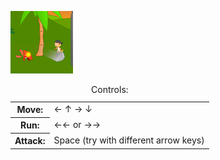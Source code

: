 [![Screenshot](thumbnail.png)](http://hurrymaplelad.com/pirates/)

<table class="controls">
  <caption>Controls:</caption>
  <tr><th>Move:</th><td>&larr; &uarr; &rarr; &darr;</td></tr>
  <tr><th>Run:</th><td>&larr;&larr; or &rarr;&rarr;</td></tr>
  <tr><th>Attack:</th><td> Space (try with different arrow keys)</td></tr>
</table>
